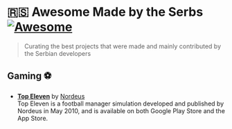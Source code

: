 
# 🇷🇸 Awesome Made by the Serbs [![Awesome](https://awesome.re/badge.svg)](https://awesome.re)

> Curating the best projects that were made and mainly contributed by the Serbian developers


## Gaming ⚽️

- **[Top Eleven](https://www.topeleven.com/)** by [Nordeus](https://nordeus.com/)<br>
Top Eleven is a football manager simulation developed and published by Nordeus in May 2010, and is available on both Google Play Store and the App Store.
